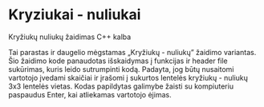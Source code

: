 # Kryziukai - nuliukai
Kryžiukų nuliukų žaidimas C++ kalba

Tai parastas ir daugelio mėgstamas „Kryžiukų - nuliukų” žaidimo variantas. Šio žaidimo kode panaudotas išskaidymas į funkcijas ir header
file sukūrimas, kuris leido sutrumpinti kodą. Padayta, jog būtų nusaitomi vartotojo įvedami skaičiai ir įrašomi į sukurtos lentelės 
kryžiukų - nuliukų 3x3 lentelės vietas. Kodas papildytas galimybe žaisti su kompiuteriu paspaudus Enter, kai atliekamas vartotojo ėjimas. 
